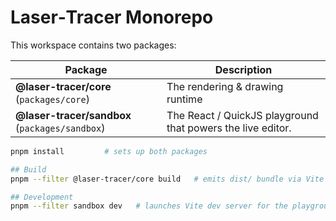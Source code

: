 # Laser‑Tracer Monorepo

This workspace contains two packages:

| Package                                        | Description                                                 |
| ---------------------------------------------- | ----------------------------------------------------------- |
| **@laser-tracer/core** (`packages/core`)       | The rendering & drawing runtime                             |
| **@laser-tracer/sandbox** (`packages/sandbox`) | The React / QuickJS playground that powers the live editor. |

```bash
pnpm install         # sets up both packages

## Build
pnpm --filter @laser-tracer/core build   # emits dist/ bundle via Vite library mode

## Development
pnpm --filter sandbox dev   # launches Vite dev server for the playground
```
